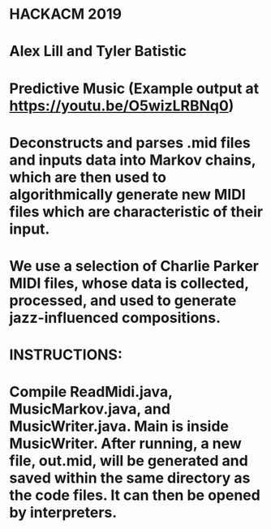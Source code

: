 # HACKACM 2019
# Alex Lill and Tyler Batistic
# Predictive Music (Example output at https://youtu.be/O5wizLRBNq0)
# Deconstructs and parses .mid files and inputs data into Markov chains, which are then used to algorithmically generate new MIDI files which are characteristic of their input.
# We use a selection of Charlie Parker MIDI files, whose data is collected, processed, and used to generate jazz-influenced compositions.

# INSTRUCTIONS:
# Compile ReadMidi.java, MusicMarkov.java, and MusicWriter.java. Main is inside MusicWriter. After running, a new file, out.mid, will be generated and saved within the same directory as the code files. It can then be opened by interpreters.
